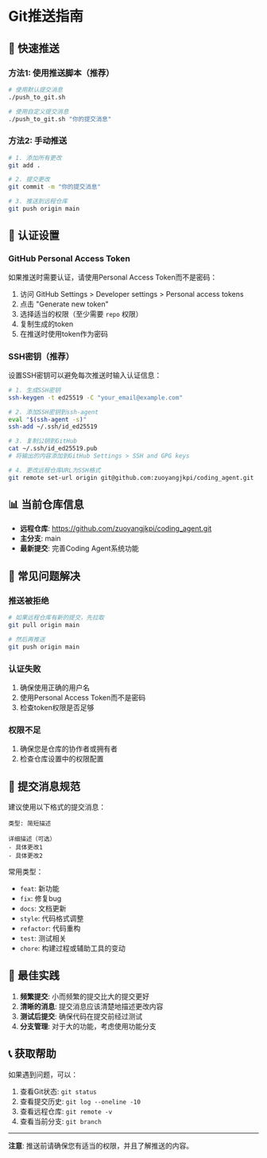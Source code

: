 # Git推送指南

## 🚀 快速推送

### 方法1: 使用推送脚本（推荐）

```bash
# 使用默认提交消息
./push_to_git.sh

# 使用自定义提交消息
./push_to_git.sh "你的提交消息"
```

### 方法2: 手动推送

```bash
# 1. 添加所有更改
git add .

# 2. 提交更改
git commit -m "你的提交消息"

# 3. 推送到远程仓库
git push origin main
```

## 🔐 认证设置

### GitHub Personal Access Token

如果推送时需要认证，请使用Personal Access Token而不是密码：

1. 访问 GitHub Settings > Developer settings > Personal access tokens
2. 点击 "Generate new token"
3. 选择适当的权限（至少需要 `repo` 权限）
4. 复制生成的token
5. 在推送时使用token作为密码

### SSH密钥（推荐）

设置SSH密钥可以避免每次推送时输入认证信息：

```bash
# 1. 生成SSH密钥
ssh-keygen -t ed25519 -C "your_email@example.com"

# 2. 添加SSH密钥到ssh-agent
eval "$(ssh-agent -s)"
ssh-add ~/.ssh/id_ed25519

# 3. 复制公钥到GitHub
cat ~/.ssh/id_ed25519.pub
# 将输出的内容添加到GitHub Settings > SSH and GPG keys

# 4. 更改远程仓库URL为SSH格式
git remote set-url origin git@github.com:zuoyangjkpi/coding_agent.git
```

## 📊 当前仓库信息

- **远程仓库**: https://github.com/zuoyangjkpi/coding_agent.git
- **主分支**: main
- **最新提交**: 完善Coding Agent系统功能

## 🔧 常见问题解决

### 推送被拒绝

```bash
# 如果远程仓库有新的提交，先拉取
git pull origin main

# 然后再推送
git push origin main
```

### 认证失败

1. 确保使用正确的用户名
2. 使用Personal Access Token而不是密码
3. 检查token权限是否足够

### 权限不足

1. 确保您是仓库的协作者或拥有者
2. 检查仓库设置中的权限配置

## 📝 提交消息规范

建议使用以下格式的提交消息：

```
类型: 简短描述

详细描述（可选）
- 具体更改1
- 具体更改2
```

常用类型：
- `feat`: 新功能
- `fix`: 修复bug
- `docs`: 文档更新
- `style`: 代码格式调整
- `refactor`: 代码重构
- `test`: 测试相关
- `chore`: 构建过程或辅助工具的变动

## 🎯 最佳实践

1. **频繁提交**: 小而频繁的提交比大的提交更好
2. **清晰的消息**: 提交消息应该清楚地描述更改内容
3. **测试后提交**: 确保代码在提交前经过测试
4. **分支管理**: 对于大的功能，考虑使用功能分支

## 📞 获取帮助

如果遇到问题，可以：

1. 查看Git状态: `git status`
2. 查看提交历史: `git log --oneline -10`
3. 查看远程仓库: `git remote -v`
4. 查看当前分支: `git branch`

---

**注意**: 推送前请确保您有适当的权限，并且了解推送的内容。

